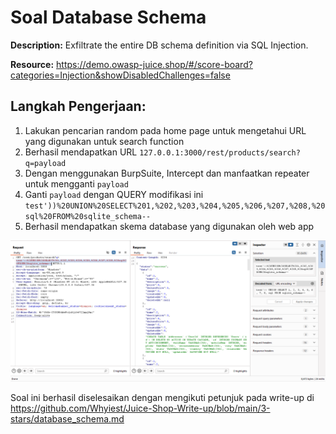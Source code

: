 # Soal Database Schema

**Description:** Exfiltrate the entire DB schema definition via SQL Injection.

**Resource:** https://demo.owasp-juice.shop/#/score-board?categories=Injection&showDisabledChallenges=false

## Langkah Pengerjaan:
1. Lakukan pencarian random pada home page untuk mengetahui URL yang digunakan untuk search function
2. Berhasil mendapatkan URL `127.0.0.1:3000/rest/products/search?q=payload`
3. Dengan menggunakan BurpSuite, Intercept dan manfaatkan repeater untuk mengganti `payload`
4. Ganti `payload` dengan QUERY modifikasi ini `test'))%20UNION%20SELECT%201,%202,%203,%204,%205,%206,%207,%208,%20sql%20FROM%20sqlite_schema--`
5. Berhasil mendapatkan skema database yang digunakan oleh web app

![alt text](assets/image4.png)

Soal ini berhasil diselesaikan dengan mengikuti petunjuk pada write-up di https://github.com/Whyiest/Juice-Shop-Write-up/blob/main/3-stars/database_schema.md